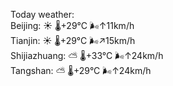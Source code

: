 Today weather:  
Beijing: ☀️   🌡️+29°C 🌬️↑11km/h  
Tianjin: ☀️   🌡️+29°C 🌬️↗15km/h  
Shijiazhuang: ⛅️  🌡️+33°C 🌬️↑24km/h  
Tangshan: ⛅️  🌡️+29°C 🌬️↑24km/h  
